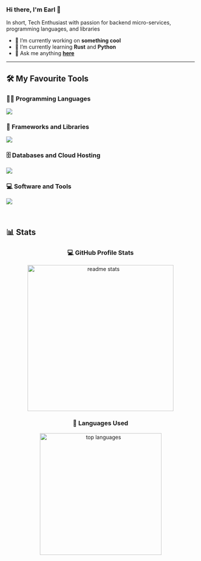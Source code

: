 ### Hi there, I'm Earl 👋

In short, Tech Enthusiast with passion for backend micro-services, programming languages, and libraries

- 🔭 I’m currently working on **something cool**
- 🌱 I’m currently learning **Rust** and **Python**
- 💬 Ask me anything <a href="https://github.com/edombowsky/edombowsky/issues/new"><b>here</b></a><br>

<!--
**edombowsky/edombowsky** is a ✨ _special_ ✨ repository because its `README.md` (this file) appears on your GitHub profile.

Here are some ideas to get you started:

- 🔭 I’m currently working on ...
- 🌱 I’m currently learning ...
- 👯 I’m looking to collaborate on ...
- 🤔 I’m looking for help with ...
- 💬 Ask me about ...
- 📫 How to reach me: ...
- 😄 Pronouns: ...
- ⚡ Fun fact: ...
-->

---

## 🛠 My Favourite Tools

<h3 align="left">👨‍💻 Programming Languages</h2>
<p>
<img src="https://skillicons.dev/icons?i=java,scala,go,rust,c,cpp,perl,python,bash,html,css,markdown&perline=12" />
</p>
<h3 align="left">🧰 Frameworks and Libraries</h2>
<p>
<img src="https://skillicons.dev/icons?i=spring,kafka,rabbitmq,docker,kubernetes&perline=12" />
</p>
<h3 align="left">🗄️ Databases and Cloud Hosting</h2>
<p>
<img src="https://skillicons.dev/icons?i=azure,postgres,mongodb,&perline=12" />
</p>
<h3 align="left">💻 Software and Tools</h2>
<p>
<img src="https://skillicons.dev/icons?i=maven,git,linux,idea,visualstudio,vscode,sublime,postman,github,kali,ubuntu,obsidian&perline=12" />
</p>

<br/>

 <!-- Github Activities -->
## 📊 Stats</h2>

<div align=center>
  <h3>💻 GitHub Profile Stats</h3>
  <img width=390 src="https://github-readme-stats.vercel.app/api?username=edombowsky&show_icons=true&theme=tokyonight&rank_icon=github&border_radius=10" alt="readme stats" />
  <h3>💭 Languages Used</h3>
  <img width=325 align="center" src="https://github-readme-stats.vercel.app/api/top-langs/?username=edombowsky&hide=HTML&langs_count=8&layout=compact&theme=react&border_radius=10&size_weight=0.5&count_weight=0.5&exclude_repo=github-readme-stats" alt="top languages" />
</div>

<!--
Statistics taken from here: [github-readme-stats](https://github.com/anuraghazra/github-readme-stats)
Shields and badges taken from: [ShieldsIO](https://shields.io/)
Simple icons taken from here: [SimpleIcons](https://simpleicons.org/)
-->
<!--
Some intereting articles to get ideas about this page
    [How to Create a Self-Updating README.md for your GitHub Profile](https://medium.com/swlh/how-to-create-a-self-updating-readme-md-for-your-github-profile-f8b05744ca91)
    [How to create beatiful Github profile README.md](https://fullyunderstood.com/how-to-create-beautiful-github-profile-readmemd/)
    [How to Build creative ReadME for your Github Profile](https://blog.codewithgauri.tech/blog/how-to-build-creative-readme-for-your-github-profile/)
    [GitHub Profile README Generator](https://rahuldkjain.github.io/gh-profile-readme-generator/)
    [How I Improved My GitHub Profile Readme](https://blog.suriyadisha.com/how-i-improved-my-github-profile-readme)
-->
